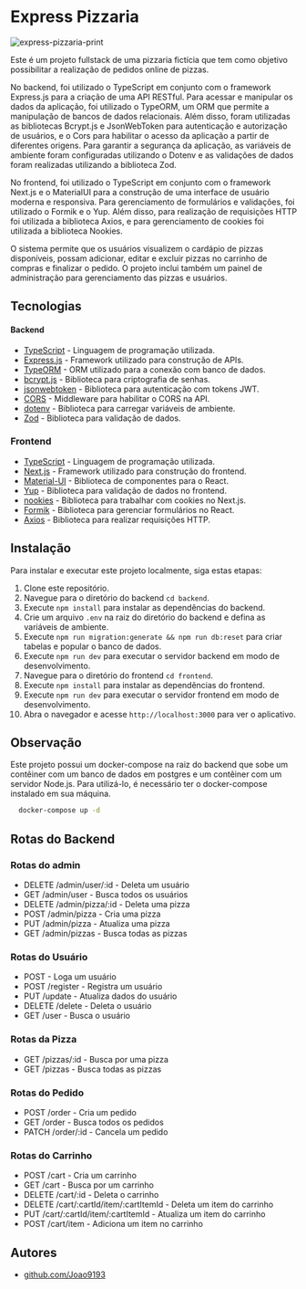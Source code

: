 # Express Pizzaria

![express-pizzaria-print](https://user-images.githubusercontent.com/99993116/234983190-37cffaca-dfde-4ca1-9713-d53e92cb4c1e.png)

Este é um projeto fullstack de uma pizzaria fictícia que tem como objetivo possibilitar a realização de pedidos online de pizzas.

No backend, foi utilizado o TypeScript em conjunto com o framework Express.js para a criação de uma API RESTful. Para acessar e manipular os dados da aplicação, foi utilizado o TypeORM, um ORM que permite a manipulação de bancos de dados relacionais. Além disso, foram utilizadas as bibliotecas Bcrypt.js e JsonWebToken para autenticação e autorização de usuários, e o Cors para habilitar o acesso da aplicação a partir de diferentes origens. Para garantir a segurança da aplicação, as variáveis de ambiente foram configuradas utilizando o Dotenv e as validações de dados foram realizadas utilizando a biblioteca Zod.

No frontend, foi utilizado o TypeScript em conjunto com o framework Next.js e o MaterialUI para a construção de uma interface de usuário moderna e responsiva. Para gerenciamento de formulários e validações, foi utilizado o Formik e o Yup. Além disso, para realização de requisições HTTP foi utilizada a biblioteca Axios, e para gerenciamento de cookies foi utilizada a biblioteca Nookies.

O sistema permite que os usuários visualizem o cardápio de pizzas disponíveis, possam adicionar, editar e excluir pizzas no carrinho de compras e finalizar o pedido. O projeto inclui também um painel de administração para gerenciamento das pizzas e usuários.

## Tecnologias

#### Backend

- [TypeScript](https://www.typescriptlang.org/) - Linguagem de programação utilizada.
- [Express.js](https://expressjs.com/pt-br/) - Framework utilizado para construção de APIs.
- [TypeORM](https://typeorm.io/) - ORM utilizado para a conexão com banco de dados.
- [bcrypt.js](https://github.com/dcodeIO/bcrypt.js) - Biblioteca para criptografia de senhas.
- [jsonwebtoken](https://github.com/auth0/node-jsonwebtoken) - Biblioteca para autenticação com tokens JWT.
- [CORS](https://github.com/expressjs/cors) - Middleware para habilitar o CORS na API.
- [dotenv](https://github.com/motdotla/dotenv) - Biblioteca para carregar variáveis de ambiente.
- [Zod](https://github.com/colinhacks/zod) - Biblioteca para validação de dados.

### Frontend

- [TypeScript](https://www.typescriptlang.org/) - Linguagem de programação utilizada.
- [Next.js](https://nextjs.org/) - Framework utilizado para construção do frontend.
- [Material-UI](https://material-ui.com/) - Biblioteca de componentes para o React.
- [Yup](https://github.com/jquense/yup) - Biblioteca para validação de dados no frontend.
- [nookies](https://github.com/maticzav/nookies) - Biblioteca para trabalhar com cookies no Next.js.
- [Formik](https://formik.org/) - Biblioteca para gerenciar formulários no React.
- [Axios](https://axios-http.com/) - Biblioteca para realizar requisições HTTP.

## Instalação

Para instalar e executar este projeto localmente, siga estas etapas:

1. Clone este repositório.
2. Navegue para o diretório do backend `cd backend`.
3. Execute `npm install` para instalar as dependências do backend.
4. Crie um arquivo `.env` na raiz do diretório do backend e defina as variáveis de ambiente.
5. Execute `npm run migration:generate && npm run db:reset` para criar tabelas e popular o banco de dados.
6. Execute `npm run dev` para executar o servidor backend em modo de desenvolvimento.
7. Navegue para o diretório do frontend `cd frontend`.
8. Execute `npm install` para instalar as dependências do frontend.
9. Execute `npm run dev` para executar o servidor frontend em modo de desenvolvimento.
10. Abra o navegador e acesse `http://localhost:3000` para ver o aplicativo.

## Observação

Este projeto possui um docker-compose na raiz do backend que sobe um contêiner com um banco de dados em postgres e um contêiner com um servidor Node.js. Para utilizá-lo, é necessário ter o docker-compose instalado em sua máquina.

```bash
  docker-compose up -d
```

## Rotas do Backend

### Rotas do admin

- DELETE /admin/user/:id - Deleta um usuário
- GET /admin/user - Busca todos os usuários
- DELETE /admin/pizza/:id - Deleta uma pizza
- POST /admin/pizza - Cria uma pizza
- PUT /admin/pizza - Atualiza uma pizza
- GET /admin/pizzas - Busca todas as pizzas

### Rotas do Usuário

- POST - Loga um usuário
- POST /register - Registra um usuário
- PUT /update - Atualiza dados do usuário
- DELETE /delete - Deleta o usuário
- GET /user - Busca o usuário

### Rotas da Pizza

- GET /pizzas/:id - Busca por uma pizza
- GET /pizzas - Busca todas as pizzas

### Rotas do Pedido

- POST /order - Cria um pedido
- GET /order - Busca todos os pedidos
- PATCH /order/:id - Cancela um pedido

### Rotas do Carrinho

- POST /cart - Cria um carrinho
- GET /cart - Busca por um carrinho
- DELETE /cart/:id - Deleta o carrinho
- DELETE /cart/:cartId/item/:cartItemId - Deleta um item do carrinho
- PUT /cart/:cartId/item/:cartItemId - Atualiza um item do carrinho
- POST /cart/item - Adiciona um item no carrinho

## Autores

- [github.com/Joao9193](https://github.com/joao9193)
